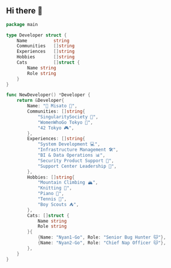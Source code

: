 ## Hi there 👋

```go
package main

type Developer struct {
    Name          string
    Communities   []string
    Experiences   []string
    Hobbies       []string
    Cats          []struct {
        Name string
        Role string
    }
}

func NewDeveloper() *Developer {
    return &Developer{
        Name: "👵 Misato 👵",
        Communities: []string{
            "SingularitySociety 🚀",
            "WomenWhoGo Tokyo 🦫",
            "42 Tokyo 🎮",
        },
        Experiences: []string{
            "System Development 💻",
            "Infrastructure Management 🛠️",
            "BI & Data Operations 📊",
            "Security Product Support 🔐",
            "Support Center Leadership 🎯",
        },
        Hobbies: []string{
            "Mountain Climbing 🏔️",
            "Knitting 🧶",
            "Piano 🎹",
            "Tennis 🎾",
            "Boy Scouts ⛺",
        },
        Cats: []struct {
            Name string
            Role string
        }{
            {Name: "Nyan1-Go", Role: "Senior Bug Hunter 🐱"},
            {Name: "Nyan2-Go", Role: "Chief Nap Officer 🐱"},
        },
    }
}
```

<!--
**mikkegt/mikkegt** is a ✨ _special_ ✨ repository because its `README.md` (this file) appears on your GitHub profile.

Here are some ideas to get you started:

- 🔭 I’m currently working on ...
- 🌱 I’m currently learning ...
- 👯 I’m looking to collaborate on ...
- 🤔 I’m looking for help with ...
- 💬 Ask me about ...
- 📫 How to reach me: ...
- 😄 Pronouns: ...
- ⚡ Fun fact: ...
-->

